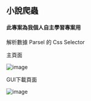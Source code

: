 ## 小說爬蟲

#### 此專案為我個人自主學習專案用




解析數據 Parsel 的 Css Selector





主頁面

![image](https://github.com/JeremyOp666/-/assets/149168423/51080148-f1d6-49a7-9d15-f23d0456492d)

GUI下載頁面


![image](https://github.com/JeremyOp666/-/assets/149168423/1acef4fc-5de2-4fe3-8b80-9c6ce3e43ac1)
